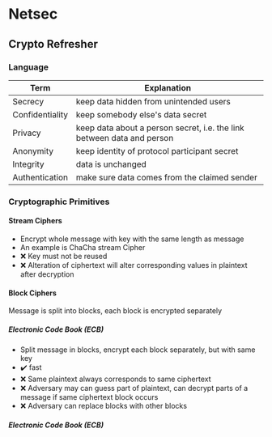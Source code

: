 # Netsec
## Crypto Refresher
### Language
| Term | Explanation |
| --- | --- |
| Secrecy |keep data hidden from unintended users
|Confidentiality|keep somebody else's data secret
|Privacy|keep data about a person secret, i.e. the link between data and person
|Anonymity|keep identity of protocol participant secret
|Integrity|data is unchanged
|Authentication |make sure data comes from the claimed sender

### Cryptographic Primitives 
#### Stream Ciphers
- Encrypt whole message with key with the same length as message
- An example is ChaCha stream Cipher
- :x: Key must not be reused
- :x:  Alteration of ciphertext will alter corresponding values in plaintext after decryption
#### Block Ciphers
Message is split into blocks, each block is encrypted separately 
##### Electronic Code Book (ECB)

- Split message in blocks, encrypt each block separately, but with same key
- :heavy_check_mark: fast
- :x: Same plaintext always corresponds to same ciphertext
- :x: Adversary may can guess part of plaintext, can decrypt parts of a message if same
ciphertext block occurs
- :x: Adversary can replace blocks with other blocks
##### Electronic Code Book (ECB)

<!--stackedit_data:
eyJoaXN0b3J5IjpbNTgzNDcyMzY5XX0=
-->